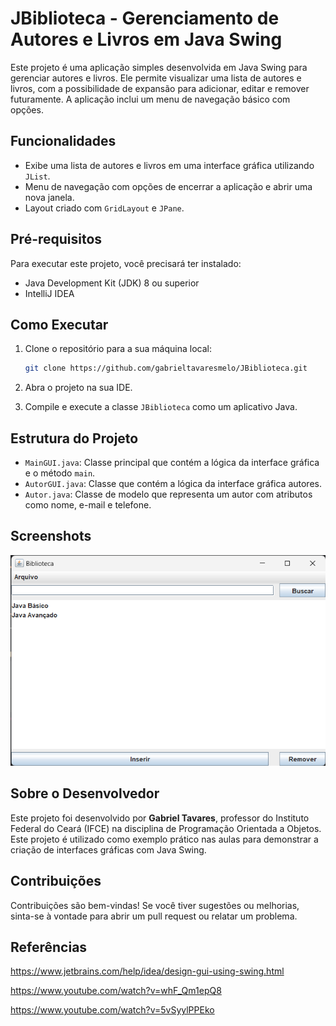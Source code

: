 # JBiblioteca - Gerenciamento de Autores e Livros em Java Swing

Este projeto é uma aplicação simples desenvolvida em Java Swing para gerenciar autores e livros. Ele permite visualizar uma lista de autores e livros, com a possibilidade de expansão para adicionar, editar e remover futuramente. A aplicação inclui um menu de navegação básico com opções.

## Funcionalidades

- Exibe uma lista de autores e livros em uma interface gráfica utilizando `JList`.
- Menu de navegação com opções de encerrar a aplicação e abrir uma nova janela.
- Layout criado com `GridLayout` e `JPane`.

## Pré-requisitos

Para executar este projeto, você precisará ter instalado:

- Java Development Kit (JDK) 8 ou superior
- IntelliJ IDEA

## Como Executar

1. Clone o repositório para a sua máquina local:

   ```bash
   git clone https://github.com/gabrieltavaresmelo/JBiblioteca.git
   ```

2. Abra o projeto na sua IDE.

3. Compile e execute a classe `JBiblioteca` como um aplicativo Java.

## Estrutura do Projeto

- `MainGUI.java`: Classe principal que contém a lógica da interface gráfica e o método `main`.
- `AutorGUI.java`: Classe que contém a lógica da interface gráfica autores.
- `Autor.java`: Classe de modelo que representa um autor com atributos como nome, e-mail e telefone.

## Screenshots

![Alt text](print.png?raw=true "MyApp")

## Sobre o Desenvolvedor

Este projeto foi desenvolvido por **Gabriel Tavares**, professor do Instituto Federal do Ceará (IFCE) na disciplina de Programação Orientada a Objetos. Este projeto é utilizado como exemplo prático nas aulas para demonstrar a criação de interfaces gráficas com Java Swing.

## Contribuições

Contribuições são bem-vindas! Se você tiver sugestões ou melhorias, sinta-se à vontade para abrir um pull request ou relatar um problema.

## Referências

https://www.jetbrains.com/help/idea/design-gui-using-swing.html

https://www.youtube.com/watch?v=whF_Qm1epQ8

https://www.youtube.com/watch?v=5vSyylPPEko

